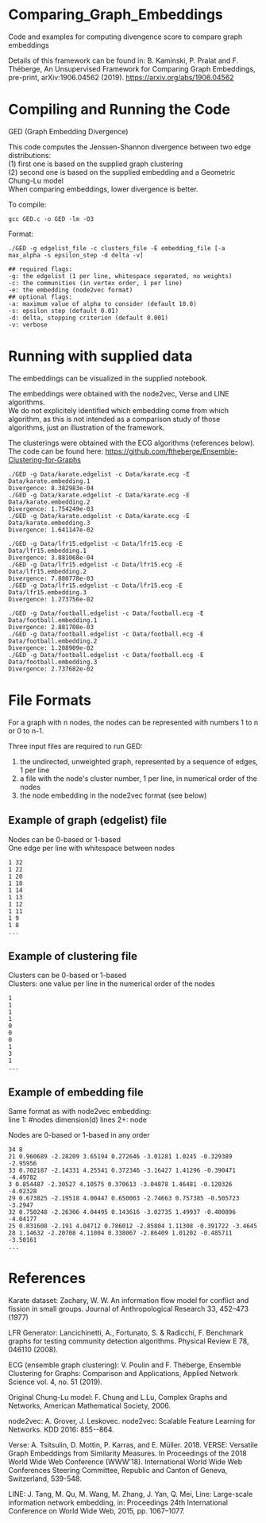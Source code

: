 # Comparing_Graph_Embeddings
Code and examples for computing divengence score to compare graph embeddings

Details of this framework can be found in: 
B. Kaminski, P. Pralat and F. Théberge, An Unsupervised Framework for Comparing Graph Embeddings, pre-print, arXiv:1906.04562 (2019).  https://arxiv.org/abs/1906.04562

# Compiling and Running the Code

GED (Graph Embedding Divergence)

This code computes the Jenssen-Shannon divergence between two edge distributions:  
(1) first one is based on the supplied graph clustering  
(2) second one is based on the supplied embedding and a Geometric Chung-Lu model  
When comparing embeddings, lower divergence is better.

To compile:

```
gcc GED.c -o GED -lm -O3
```

Format:

```
./GED -g edgelist_file -c clusters_file -E embedding_file [-a max_alpha -s epsilon_step -d delta -v]

## required flags:
-g: the edgelist (1 per line, whitespace separated, no weights)
-c: the communities (in vertex order, 1 per line)
-e: the embedding (node2vec format)
## optional flags:
-a: maximum value of alpha to consider (default 10.0)
-s: epsilon step (default 0.01)
-d: delta, stopping criterion (default 0.001)
-v: verbose 
```

# Running with supplied data

The embeddings can be visualized in the supplied notebook.  

The embeddings were obtained with the node2vec, Verse and LINE algorithms.  
We do not explicitely identified which embedding come from which algorithm, as this is not 
intended as a comparison study of those algorithms, just an illustration of the framework.

The clusterings were obtained with the ECG algorithms (references below).  
The code can be found here: https://github.com/ftheberge/Ensemble-Clustering-for-Graphs

```
./GED -g Data/karate.edgelist -c Data/karate.ecg -E Data/karate.embedding.1
Divergence: 8.382983e-04
./GED -g Data/karate.edgelist -c Data/karate.ecg -E Data/karate.embedding.2
Divergence: 1.754249e-03
./GED -g Data/karate.edgelist -c Data/karate.ecg -E Data/karate.embedding.3
Divergence: 1.641147e-02

./GED -g Data/lfr15.edgelist -c Data/lfr15.ecg -E Data/lfr15.embedding.1
Divergence: 3.881068e-04
./GED -g Data/lfr15.edgelist -c Data/lfr15.ecg -E Data/lfr15.embedding.2
Divergence: 7.880778e-03
./GED -g Data/lfr15.edgelist -c Data/lfr15.ecg -E Data/lfr15.embedding.3
Divergence: 1.273756e-02

./GED -g Data/football.edgelist -c Data/football.ecg -E Data/football.embedding.1
Divergence: 2.881708e-03
./GED -g Data/football.edgelist -c Data/football.ecg -E Data/football.embedding.2
Divergence: 1.208909e-02
./GED -g Data/football.edgelist -c Data/football.ecg -E Data/football.embedding.3
Divergence: 2.737682e-02
```

# File Formats

For a graph with n nodes, the nodes can be represented with numbers 1 to n or 0 to n-1.  

Three input files are required to run GED:  
1. the undirected, unweighted graph, represented by a sequence of edges, 1 per line  
2. a file with the node's cluster number, 1 per line, in numerical order of the nodes  
3. the node embedding in the node2vec format (see below)

## Example of graph (edgelist) file

Nodes can be 0-based or 1-based  
One edge per line with whitespace between nodes  

```
1 32
1 22
1 20
1 18
1 14
1 13
1 12
1 11
1 9
1 8
...
```

## Example of clustering file

Clusters can be 0-based or 1-based  
Clusters: one value per line in the numerical order of the nodes  

```
1
1
1
1
0
0
0
1
3
1
...
```
## Example of embedding file

Same format as with node2vec embedding:  
line 1:   #nodes dimension(d) 
lines 2+: node <d-long embedding vector>  

Nodes are 0-based or 1-based in any order  

```
34 8
21 0.960689 -2.28209 3.65194 0.272646 -3.01281 1.0245 -0.329389 -2.95956
33 0.702187 -2.14331 4.25541 0.372346 -3.16427 1.41296 -0.390471 -4.49782
3 0.854487 -2.30527 4.10575 0.370613 -3.04878 1.46481 -0.120326 -4.02328
29 0.673825 -2.19518 4.00447 0.650003 -2.74663 0.757385 -0.505723 -3.2947
32 0.750248 -2.26306 4.04495 0.143616 -3.02735 1.49937 -0.400896 -4.04177
25 0.831608 -2.191 4.04712 0.786012 -2.85804 1.11308 -0.391722 -3.4645
28 1.14632 -2.20708 4.11004 0.338067 -2.86409 1.01202 -0.485711 -3.50161
...
```

# References

Karate dataset:
Zachary, W. W. An information flow model for conflict and fission in small groups. Journal of Anthropological Research 33, 452–473  (1977)

LFR Generator:
Lancichinetti, A., Fortunato, S. & Radicchi, F. Benchmark graphs for testing community detection algorithms. Physical Review E 78, 046110 (2008).

ECG (ensemble graph clustering):
V. Poulin and F. Théberge, Ensemble Clustering for Graphs: Comparison and Applications, Applied Network Science vol. 4, no. 51 (2019).

Original Chung-Lu model:
F. Chung and L.Lu, Complex Graphs and Networks, American Mathematical Society, 2006.

node2vec: A. Grover, J. Leskovec. node2vec: Scalable Feature Learning for Networks. KDD 2016: 855--864.

Verse: A. Tsitsulin, D. Mottin, P. Karras, and E. Müller. 2018. VERSE: Versatile Graph Embeddings from Similarity Measures. In Proceedings of the 2018 World Wide Web Conference (WWW'18). International World Wide Web Conferences Steering Committee, Republic and Canton of Geneva, Switzerland, 539-548.

LINE: J.  Tang,  M.  Qu,  M.  Wang,  M.  Zhang,  J.  Yan,  Q.  Mei,  Line:  Large-scale  information  network  embedding,  in:   Proceedings  24th  International Conference on World Wide Web, 2015, pp. 1067–1077.
